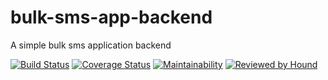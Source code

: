 # bulk-sms-app-backend
A simple bulk sms application backend

[![Build Status](https://travis-ci.org/amoskeyz/bulk-sms-app-backend.svg?branch=develop)](https://travis-ci.org/amoskeyz/bulk-sms-app-backend)
[![Coverage Status](https://coveralls.io/repos/github/amoskeyz/bulk-sms-app-backend/badge.svg?branch=develop)](https://coveralls.io/github/amoskeyz/bulk-sms-app-backend?branch=develop)
[![Maintainability](https://api.codeclimate.com/v1/badges/ff2fa3c506857409ca8c/maintainability)](https://codeclimate.com/github/amoskeyz/bulk-sms-app-backend/maintainability)
[![Reviewed by Hound](https://img.shields.io/badge/Reviewed_by-Hound-8E64B0.svg)](https://houndci.com)
